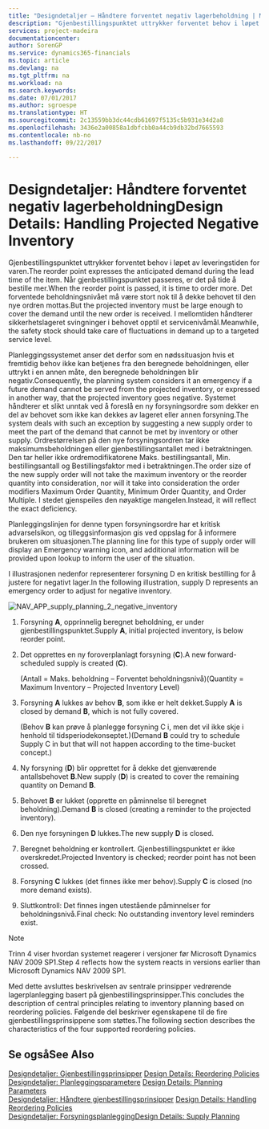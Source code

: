 ```yaml
---
title: "Designdetaljer – Håndtere forventet negativ lagerbeholdning | Microsoft-dokumentasjon"
description: "Gjenbestillingspunktet uttrykker forventet behov i løpet av leveringstiden for varen. Når gjenbestillingspunktet passeres, er det på tide å bestille mer. Det forventede beholdningsnivået må være stort nok til å dekke behovet til den nye ordren mottas. I mellomtiden håndterer sikkerhetslageret svingninger i behovet opptil et servicenivåmål."
services: project-madeira
documentationcenter: 
author: SorenGP
ms.service: dynamics365-financials
ms.topic: article
ms.devlang: na
ms.tgt_pltfrm: na
ms.workload: na
ms.search.keywords: 
ms.date: 07/01/2017
ms.author: sgroespe
ms.translationtype: HT
ms.sourcegitcommit: 2c13559bb3dc44cdb61697f5135c5b931e34d2a8
ms.openlocfilehash: 3436e2a00858a1dbfcbb0a44cb9db32bd7665593
ms.contentlocale: nb-no
ms.lasthandoff: 09/22/2017

---
```

# <a name="design-details-handling-projected-negative-inventory"></a><span data-ttu-id="ef944-106">Designdetaljer: Håndtere forventet negativ lagerbeholdning</span><span class="sxs-lookup"><span data-stu-id="ef944-106">Design Details: Handling Projected Negative Inventory</span></span>
<span data-ttu-id="ef944-107">Gjenbestillingspunktet uttrykker forventet behov i løpet av leveringstiden for varen.</span><span class="sxs-lookup"><span data-stu-id="ef944-107">The reorder point expresses the anticipated demand during the lead time of the item.</span></span> <span data-ttu-id="ef944-108">Når gjenbestillingspunktet passeres, er det på tide å bestille mer.</span><span class="sxs-lookup"><span data-stu-id="ef944-108">When the reorder point is passed, it is time to order more.</span></span> <span data-ttu-id="ef944-109">Det forventede beholdningsnivået må være stort nok til å dekke behovet til den nye ordren mottas.</span><span class="sxs-lookup"><span data-stu-id="ef944-109">But the projected inventory must be large enough to cover the demand until the new order is received.</span></span> <span data-ttu-id="ef944-110">I mellomtiden håndterer sikkerhetslageret svingninger i behovet opptil et servicenivåmål.</span><span class="sxs-lookup"><span data-stu-id="ef944-110">Meanwhile, the safety stock should take care of fluctuations in demand up to a targeted service level.</span></span>  

 <span data-ttu-id="ef944-111">Planleggingssystemet anser det derfor som en nødssituasjon hvis et fremtidig behov ikke kan betjenes fra den beregnede beholdningen, eller uttrykt i en annen måte, den beregnede beholdningen blir negativ.</span><span class="sxs-lookup"><span data-stu-id="ef944-111">Consequently, the planning system considers it an emergency if a future demand cannot be served from the projected inventory, or expressed in another way, that the projected inventory goes negative.</span></span> <span data-ttu-id="ef944-112">Systemet håndterer et slikt unntak ved å foreslå en ny forsyningsordre som dekker en del av behovet som ikke kan dekkes av lageret eller annen forsyning.</span><span class="sxs-lookup"><span data-stu-id="ef944-112">The system deals with such an exception by suggesting a new supply order to meet the part of the demand that cannot be met by inventory or other supply.</span></span> <span data-ttu-id="ef944-113">Ordrestørrelsen på den nye forsyningsordren tar ikke maksimumsbeholdningen eller gjenbestillingsantallet med i betraktningen. Den tar heller ikke ordremodifikatorene Maks. bestillingsantall, Min. bestillingsantall og Bestillingsfaktor med i betraktningen.</span><span class="sxs-lookup"><span data-stu-id="ef944-113">The order size of the new supply order will not take the maximum inventory or the reorder quantity into consideration, nor will it take into consideration the order modifiers Maximum Order Quantity, Minimum Order Quantity, and Order Multiple.</span></span> <span data-ttu-id="ef944-114">I stedet gjenspeiles den nøyaktige mangelen.</span><span class="sxs-lookup"><span data-stu-id="ef944-114">Instead, it will reflect the exact deficiency.</span></span>  

 <span data-ttu-id="ef944-115">Planleggingslinjen for denne typen forsyningsordre har et kritisk advarselsikon, og tilleggsinformasjon gis ved oppslag for å informere brukeren om situasjonen.</span><span class="sxs-lookup"><span data-stu-id="ef944-115">The planning line for this type of supply order will display an Emergency warning icon, and additional information will be provided upon lookup to inform the user of the situation.</span></span>  

 <span data-ttu-id="ef944-116">I illustrasjonen nedenfor representerer forsyning D en kritisk bestilling for å justere for negativt lager.</span><span class="sxs-lookup"><span data-stu-id="ef944-116">In the following illustration, supply D represents an emergency order to adjust for negative inventory.</span></span>  

 ![](media/nav_app_supply_planning_2_negative_inventory.png "NAV_APP_supply_planning_2_negative_inventory")  

1.  <span data-ttu-id="ef944-117">Forsyning **A**, opprinnelig beregnet beholdning, er under gjenbestillingspunktet.</span><span class="sxs-lookup"><span data-stu-id="ef944-117">Supply **A**, initial projected inventory, is below reorder point.</span></span>  

2.  <span data-ttu-id="ef944-118">Det opprettes en ny foroverplanlagt forsyning (**C**).</span><span class="sxs-lookup"><span data-stu-id="ef944-118">A new forward-scheduled supply is created (**C**).</span></span>  

     <span data-ttu-id="ef944-119">(Antall = Maks. beholdning – Forventet beholdningsnivå)</span><span class="sxs-lookup"><span data-stu-id="ef944-119">(Quantity = Maximum Inventory – Projected Inventory Level)</span></span>  

3.  <span data-ttu-id="ef944-120">Forsyning **A** lukkes av behov **B**, som ikke er helt dekket.</span><span class="sxs-lookup"><span data-stu-id="ef944-120">Supply **A** is closed by demand **B**, which is not fully covered.</span></span>  

     <span data-ttu-id="ef944-121">(Behov **B** kan prøve å planlegge forsyning C i, men det vil ikke skje i henhold til tidsperiodekonseptet.)</span><span class="sxs-lookup"><span data-stu-id="ef944-121">(Demand **B** could try to schedule Supply C in but that will not happen according to the time-bucket concept.)</span></span>  

4.  <span data-ttu-id="ef944-122">Ny forsyning (**D**) blir opprettet for å dekke det gjenværende antallsbehovet **B**.</span><span class="sxs-lookup"><span data-stu-id="ef944-122">New supply (**D**) is created to cover the remaining quantity on Demand **B**.</span></span>  

5.  <span data-ttu-id="ef944-123">Behovet **B** er lukket (opprette en påminnelse til beregnet beholdning).</span><span class="sxs-lookup"><span data-stu-id="ef944-123">Demand **B** is closed (creating a reminder to the projected inventory).</span></span>  

6.  <span data-ttu-id="ef944-124">Den nye forsyningen **D** lukkes.</span><span class="sxs-lookup"><span data-stu-id="ef944-124">The new supply **D** is closed.</span></span>  

7.  <span data-ttu-id="ef944-125">Beregnet beholdning er kontrollert. Gjenbestillingspunktet er ikke overskredet.</span><span class="sxs-lookup"><span data-stu-id="ef944-125">Projected Inventory is checked; reorder point has not been crossed.</span></span>  

8.  <span data-ttu-id="ef944-126">Forsyning **C** lukkes (det finnes ikke mer behov).</span><span class="sxs-lookup"><span data-stu-id="ef944-126">Supply **C** is closed (no more demand exists).</span></span>  

9. <span data-ttu-id="ef944-127">Sluttkontroll: Det finnes ingen utestående påminnelser for beholdningsnivå.</span><span class="sxs-lookup"><span data-stu-id="ef944-127">Final check: No outstanding inventory level reminders exist.</span></span>  

> [!NOTE]  
>  <span data-ttu-id="ef944-128">Trinn 4 viser hvordan systemet reagerer i versjoner før Microsoft Dynamics NAV 2009 SP1.</span><span class="sxs-lookup"><span data-stu-id="ef944-128">Step 4 reflects how the system reacts in versions earlier than Microsoft Dynamics NAV 2009 SP1.</span></span>  

 <span data-ttu-id="ef944-129">Med dette avsluttes beskrivelsen av sentrale prinsipper vedrørende lagerplanlegging basert på gjenbestillingsprinsipper.</span><span class="sxs-lookup"><span data-stu-id="ef944-129">This concludes the description of central principles relating to inventory planning based on reordering policies.</span></span> <span data-ttu-id="ef944-130">Følgende del beskriver egenskapene til de fire gjenbestillingsprinsippene som støttes.</span><span class="sxs-lookup"><span data-stu-id="ef944-130">The following section describes the characteristics of the four supported reordering policies.</span></span>  

## <a name="see-also"></a><span data-ttu-id="ef944-131">Se også</span><span class="sxs-lookup"><span data-stu-id="ef944-131">See Also</span></span>  
 <span data-ttu-id="ef944-132">[Designdetaljer: Gjenbestillingsprinsipper](design-details-reordering-policies.md) </span><span class="sxs-lookup"><span data-stu-id="ef944-132">[Design Details: Reordering Policies](design-details-reordering-policies.md) </span></span>  
 <span data-ttu-id="ef944-133">[Designdetaljer: Planleggingsparametere](design-details-planning-parameters.md) </span><span class="sxs-lookup"><span data-stu-id="ef944-133">[Design Details: Planning Parameters](design-details-planning-parameters.md) </span></span>  
 <span data-ttu-id="ef944-134">[Designdetaljer: Håndtere gjenbestillingsprinsipper](design-details-handling-reordering-policies.md) </span><span class="sxs-lookup"><span data-stu-id="ef944-134">[Design Details: Handling Reordering Policies](design-details-handling-reordering-policies.md) </span></span>  
 [<span data-ttu-id="ef944-135">Designdetaljer: Forsyningsplanlegging</span><span class="sxs-lookup"><span data-stu-id="ef944-135">Design Details: Supply Planning</span></span>](design-details-supply-planning.md)


